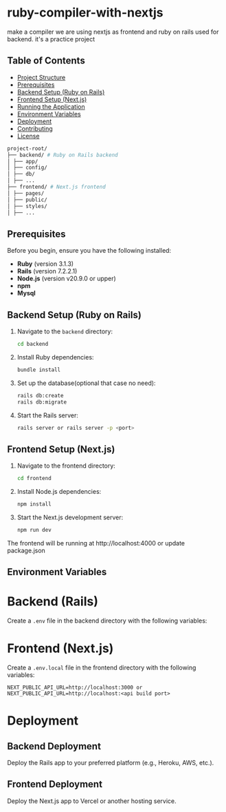 # ruby-compiler-with-nextjs
make a compiler we are using nextjs as frontend and ruby on rails used for backend. it's a practice project 

## Table of Contents

- [Project Structure](#project-structure)
- [Prerequisites](#prerequisites)
- [Backend Setup (Ruby on Rails)](#backend-setup-ruby-on-rails)
- [Frontend Setup (Next.js)](#frontend-setup-nextjs)
- [Running the Application](#running-the-application)
- [Environment Variables](#environment-variables)
- [Deployment](#deployment)
- [Contributing](#contributing)
- [License](#license)
  
``` bash
project-root/  
├── backend/ # Ruby on Rails backend  
│ ├── app/  
│ ├── config/  
│ ├── db/  
│ ├── ...  
├── frontend/ # Next.js frontend  
│ ├── pages/  
│ ├── public/  
│ ├── styles/  
│ ├── ...

```  

## Prerequisites

Before you begin, ensure you have the following installed:

- **Ruby** (version 3.1.3)
- **Rails** (version 7.2.2.1)
- **Node.js** (version v20.9.0 or upper)
- **npm**
- **Mysql**

## Backend Setup (Ruby on Rails)

1. Navigate to the `backend` directory:
   ```bash
   cd backend
2. Install Ruby dependencies:
   ``` bash
   bundle install
3. Set up the database(optional that case no need):
   ``` bash
   rails db:create
   rails db:migrate
4. Start the Rails server:
   ``` bash
   rails server or rails server -p <port>

## Frontend Setup (Next.js)  

1. Navigate to the frontend directory:
   ``` bash
   cd frontend
2. Install Node.js dependencies:
   ``` bash
   npm install
2. Start the Next.js development server:
   ``` bash
   npm run dev


The frontend will be running at http://localhost:4000 or update package.json

## Environment Variables

# Backend (Rails)  

Create a `.env` file in the backend directory with the following variables:  

# Frontend (Next.js)  

Create a `.env.local` file in the frontend directory with the following variables:  

``` NEXT_PUBLIC_API_URL=http://localhost:3000 or NEXT_PUBLIC_API_URL=http://localhost:<api build port> ``` 


# Deployment

## Backend Deployment

Deploy the Rails app to your preferred platform (e.g., Heroku, AWS, etc.).

## Frontend Deployment

Deploy the Next.js app to Vercel or another hosting service.
  

